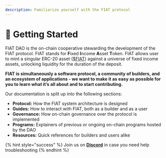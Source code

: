 ```yaml
---
description: Familiarize yourself with the FIAT protocol
---
```


# 🚀 Getting Started

FIAT DAO is the on-chain cooperative stewarding the development of the FIAT protocol. FIAT stands for **F**ixed **I**ncome **A**sset **T**oken. FIAT allows user to mint a singular ERC-20 asset ([$FIAT](https://etherscan.io/token/0x586Aa273F262909EEF8fA02d90Ab65F5015e0516)) against a universe of fixed income assets, unlocking liquidity for the duration of the deposit.

**FIAT is simultaneously a software protocol, a community of builders, and an ecosystem of applications - we want to make it as easy as possible for you to learn what it’s all about and to start contributing.**

Our documentation is split up into the following sections:

* **Protocol:** How the FIAT system architecture is designed
* **Guides:** How to interact with FIAT, both as a builder and as a user
* **Governance:** How on-chain governance over the protocol is implemented
* **Programs:** Explainers of previous or ongoing on-chain programs hosted by the DAO
* **Resources:** Quick references for builders and users alike

{% hint style="success" %}
Join us on [**Discord**](https://discord.gg/fiatdao) in case you need help troubleshooting&#x20;
{% endhint %}
